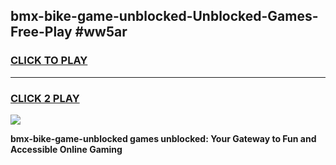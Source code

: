 
## bmx-bike-game-unblocked-Unblocked-Games-Free-Play #ww5ar
<h3>
<a href="https://us.freeplayer.one?title=bmx-bike-game-unblocked&ref=9M">CLICK TO PLAY</a></h3>
<hr>

<h3>
<a href="https://us.freeplayer.one?title=bmx-bike-game-unblocked&ref=9M">CLICK 2 PLAY</a>
  
</h3>

<a href="https://us.freeplayer.one?title=bmx-bike-game-unblocked&ref=9M"><img src="https://clearcache.store/games.png"></a>


**bmx-bike-game-unblocked games unblocked: Your Gateway to Fun and Accessible Online Gaming**
